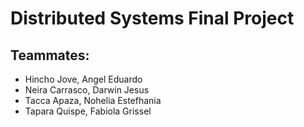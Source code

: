# Distributed Systems Final Project
## Teammates:
- Hincho Jove, Angel Eduardo
- Neira Carrasco, Darwin Jesus
- Tacca Apaza, Nohelia Estefhania
- Tapara Quispe, Fabiola Grissel
